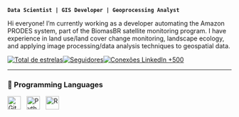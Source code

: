 **`Data Scientist | GIS Developer | Geoprocessing Analyst`**

Hi everyone! I’m currently working as a developer automating the Amazon PRODES system, part of the BiomasBR satellite monitoring program. I have experience in land use/land cover change monitoring, landscape ecology, and applying image processing/data analysis techniques to geospatial data.

<p align="left" style="display:flex; gap:0; margin:0; padding:0;">
  <a href="https://github.com/migualex?tab=repositories&sort=stargazers">
    <img 
      alt="Total de estrelas" 
      title="Total de estrelas GitHub" 
      src="https://custom-icon-badges.demolab.com/github/stars/migualex?color=55960c&style=for-the-badge&labelColor=488207&logo=star&label=stars"
      style="border-radius:0; margin:0; padding:0;"
    />
  </a>
  <a href="https://github.com/migualex?tab=followers">
    <img 
      alt="Seguidores" 
      title="Me siga no GitHub" 
      src="https://custom-icon-badges.demolab.com/github/followers/migualex?color=0e0e0e&labelColor=000000&style=for-the-badge&logo=github&logoColor=white&label=followers"
      style="border-radius:0; margin:0; padding:0;"
    />
  <a href="https://www.linkedin.com/in/miguelalexandredacunha/">
    <img 
      alt="Conexões LinkedIn +500" 
      title="Conecte-se comigo no LinkedIn" 
      src="https://custom-icon-badges.demolab.com/badge/LinkedIn-+500-236ad3?style=for-the-badge&logo=briefcase&logoColor=white&labelColor=1155ba" 
      style="border-radius:0; margin:0; padding:0;"
    />
  </a>
</p>

---

### 🤖 Programming Languages

<img 
    align="left" 
    alt="Git" 
    title="Git"
    width="30px" 
    style="padding-right: 10px;" 
    src="https://cdn.jsdelivr.net/gh/devicons/devicon@latest/icons/git/git-original.svg" 
/>
<img 
    align="left" 
    alt="Python" 
    title="Python"
    width="30px" 
    style="padding-right: 10px;" 
    src="https://cdn.jsdelivr.net/gh/devicons/devicon@latest/icons/python/python-original.svg" 
/>
<img 
    align="left" 
    alt="R" 
    title="R"
    width="30px" 
    style="padding-right: 10px;" 
    src="https://cdn.jsdelivr.net/gh/devicons/devicon@latest/icons/r/r-original.svg" 
/>
<br/>
<br/>
